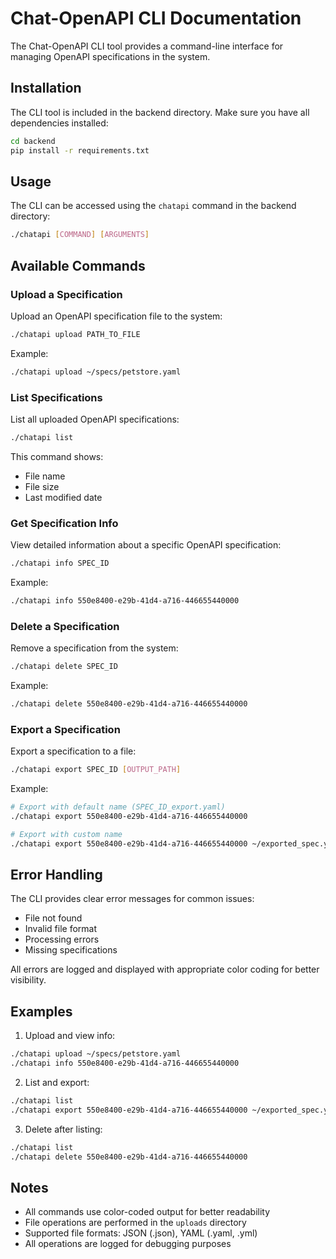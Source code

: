 # Chat-OpenAPI CLI Documentation

The Chat-OpenAPI CLI tool provides a command-line interface for managing OpenAPI specifications in the system.

## Installation

The CLI tool is included in the backend directory. Make sure you have all dependencies installed:

```bash
cd backend
pip install -r requirements.txt
```

## Usage

The CLI can be accessed using the `chatapi` command in the backend directory:

```bash
./chatapi [COMMAND] [ARGUMENTS]
```

## Available Commands

### Upload a Specification

Upload an OpenAPI specification file to the system:

```bash
./chatapi upload PATH_TO_FILE
```

Example:
```bash
./chatapi upload ~/specs/petstore.yaml
```

### List Specifications

List all uploaded OpenAPI specifications:

```bash
./chatapi list
```

This command shows:
- File name
- File size
- Last modified date

### Get Specification Info

View detailed information about a specific OpenAPI specification:

```bash
./chatapi info SPEC_ID
```

Example:
```bash
./chatapi info 550e8400-e29b-41d4-a716-446655440000
```

### Delete a Specification

Remove a specification from the system:

```bash
./chatapi delete SPEC_ID
```

Example:
```bash
./chatapi delete 550e8400-e29b-41d4-a716-446655440000
```

### Export a Specification

Export a specification to a file:

```bash
./chatapi export SPEC_ID [OUTPUT_PATH]
```

Example:
```bash
# Export with default name (SPEC_ID_export.yaml)
./chatapi export 550e8400-e29b-41d4-a716-446655440000

# Export with custom name
./chatapi export 550e8400-e29b-41d4-a716-446655440000 ~/exported_spec.yaml
```

## Error Handling

The CLI provides clear error messages for common issues:
- File not found
- Invalid file format
- Processing errors
- Missing specifications

All errors are logged and displayed with appropriate color coding for better visibility.

## Examples

1. Upload and view info:
```bash
./chatapi upload ~/specs/petstore.yaml
./chatapi info 550e8400-e29b-41d4-a716-446655440000
```

2. List and export:
```bash
./chatapi list
./chatapi export 550e8400-e29b-41d4-a716-446655440000 ~/exported_spec.yaml
```

3. Delete after listing:
```bash
./chatapi list
./chatapi delete 550e8400-e29b-41d4-a716-446655440000
```

## Notes

- All commands use color-coded output for better readability
- File operations are performed in the `uploads` directory
- Supported file formats: JSON (.json), YAML (.yaml, .yml)
- All operations are logged for debugging purposes
